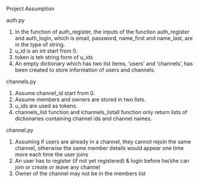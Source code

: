Project Assumption

auth.py
1. In the function of auth_register, the inputs of the function auth_register and auth_login, which is email, password, name_first and name_last, are in the type of string.
2. u_id is an int start from 0.
3. token is teh string form of u_ids
4. An empty dictionary which has two list items, ‘users’ and ‘channels’, has been created to store information of users and channels.

channels.py
1. Assume channel_id start from 0. 
2. Assume members and owners are stored in two lists.
3. u_ids are used as tokens.
4. channels_list function and lchannels_listall function only return lists of dictionaries containing channel ids and channel names.

channel.py
1. Assuming if users are already in a channel, they cannot rejoin the same channel, otherwise the same member details would appear one time more each time the user joins
2. An user has to register (if not yet registered) & login before he/she can join or create or leave any channel
3. Owner of the channel may not be in the members list
